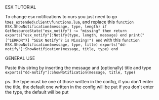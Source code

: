 ESX TUTORIAL

To change esx notifications to ours you just need to go to`es_extended\client\functions.lua`, and replace this 
`function ESX.ShowNotification(message, type, length)
    if GetResourceState("esx_notify") ~= "missing" then
        return exports["esx_notify"]:Notify(type, length, message)
    end
    print("[^1ERROR^7] ^5ESX Notify^7 is Missing!")
end`
with this 
`function ESX.ShowNotification(message, type, title)
    exports["dd-notify"]:ShowNotification(message, title, type)
end`


GENERAL USE 

Paste this string by inserting the message and (optionally) title and type
`exports["dd-notify"]:ShowNotification(message, title, type)`

ps. the type must be one of those written in the config, 
    if you don't enter the title, the default one written in the config will be put
    if you don't enter the type, the default will be put 